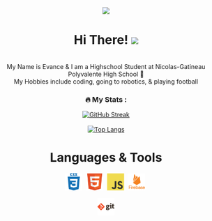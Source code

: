 <div id="header" align="center">
  <img src="https://media.giphy.com/media/KRfBgRKoKuXno1Sb4D/giphy.gif" width="200"/>
  <h1> Hi There! <img src="https://media.giphy.com/media/hvRJCLFzcasrR4ia7z/giphy.gif" width="30px"/></h1>
  <br>
  My Name is Evance & I am a Highschool Student at Nicolas-Gatineau Polyvalente High School 🏫<br>
  My Hobbies include coding, going to robotics, & playing football <br>


</div>

<div>
<div align="center">

### :fire: My Stats :
[![GitHub Streak](http://github-readme-streak-stats.herokuapp.com?user=asvo777&theme=dark&card_width=400)](https://git.io/streak-stats)
<br>
<br>
[![Top Langs](https://github-readme-stats.vercel.app/api/top-langs/?username=avo777&layout=compact&theme=vision-friendly-dark)](https://github.com/anuraghazra/github-readme-stats)


</div>


<h1 align="center">Languages & Tools </h1>
<div align="center">

  <img src="https://github.com/devicons/devicon/blob/master/icons/css3/css3-plain-wordmark.svg"  title="CSS3" alt="CSS" width="40" height="40"/>&nbsp;
  <img src="https://github.com/devicons/devicon/blob/master/icons/html5/html5-original.svg" title="HTML5" alt="HTML" width="40" height="40"/>&nbsp;
  <img src="https://github.com/devicons/devicon/blob/master/icons/javascript/javascript-original.svg" title="JavaScript" alt="JavaScript" width="40" height="40"/>&nbsp;
  <img src="https://github.com/devicons/devicon/blob/master/icons/firebase/firebase-plain-wordmark.svg" title="Firebase" alt="Firebase" width="40" height="40"/>&nbsp;

  <img src="https://github.com/devicons/devicon/blob/master/icons/git/git-original-wordmark.svg" title="Git" alt="Git" width="40" height="40"/>
</div>


</div>





<!--
**marcycode/marcycode** is a ✨ _special_ ✨ repository because its `README.md` (this file) appears on your GitHub profile.
Here are some ideas to get you started:
- 🔭 I’m currently working on ...
- 🌱 I’m currently learning ...
- 👯 I’m looking to collaborate on ...
- 🤔 I’m looking for help with ...
- 💬 Ask me about ...
- 📫 How to reach me: ...
- 😄 Pronouns: ...
- ⚡ Fun fact: ...
-->
